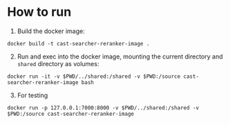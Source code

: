 # How to run

1. Build the docker image:

`docker build -t cast-searcher-reranker-image .`

2. Run and exec into the docker image, mounting the current directory and `shared` directory as volumes:

`docker run -it -v $PWD/../shared:/shared -v $PWD:/source cast-searcher-reranker-image bash`

3. For testing

`docker run -p 127.0.0.1:7000:8000 -v $PWD/../shared:/shared -v $PWD:/source cast-searcher-reranker-image`